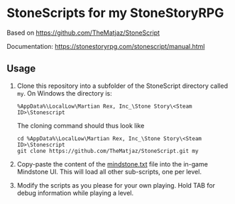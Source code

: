 StoneScripts for my StoneStoryRPG
================================================

Based on https://github.com/TheMatjaz/StoneScript

Documentation: https://stonestoryrpg.com/stonescript/manual.html

Usage
----------------------------------------

1. Clone this repository into a subfolder of the StoneScript directory called `my`. On Windows the directory is:
   
   ```text
   %AppData%\LocalLow\Martian Rex, Inc_\Stone Story\<Steam ID>\Stonescript
   ```
   
   The cloning command should thus look like
   
   ```shell
   cd %AppData%\LocalLow\Martian Rex, Inc_\Stone Story\<Steam ID>\Stonescript
   git clone https://github.com/TheMatjaz/StoneScript.git my
   ```

2. Copy-paste the content of the
  [mindstone.txt](https://raw.githubusercontent.com/dcramer/StoneScript/master/mindstone.txt)
  file into the in-game Mindstone UI. This will load all other sub-scripts,
  one per level.

3. Modify the scripts as you please for your own playing.
   Hold TAB for debug information while playing a level.
